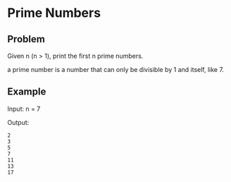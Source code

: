# Prime Numbers

## Problem

Given n (n > 1), print the first n prime numbers.

a prime number is a number that can only be divisible by 1 and itself, like 7.

## Example

Input: n = 7

Output:
```
2
3
5
7
11
13
17
```
